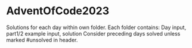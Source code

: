 # AdventOfCode2023
Solutions for each day within own folder.
Each folder contains: Day input, part1/2 example input, solution
Consider preceding days solved unless marked #unsolved in header.
